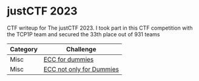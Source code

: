 # justCTF 2023
CTF writeup for The justCTF 2023. I took part in this CTF competition with the TCP1P team and secured the 33th place out of 931 teams

| Category | Challenge |
| --- | --- |
| Misc | [ECC for dummies](/2023/justCTF%202023/ECC%20for%20dummies/)
| Misc | [ECC not only for Dummies](/2023/justCTF%202023/ECC%20not%20only%20for%20Dummies/)